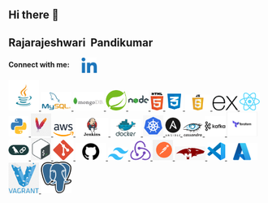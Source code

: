 ## Hi there 👋

<!--
**Rajarajeshwaripandikumar/Rajarajeshwaripandikumar** is a ✨ _special_ ✨ repository because its `README.md` (this file) appears on your GitHub profile.

Here are some ideas to get you started:

- 🔭 I’m currently working on ...
- 🌱 I’m currently learning ...
- 👯 I’m looking to collaborate on ...
- 🤔 I’m looking for help with ...
- 💬 Ask me about ...
- 📫 How to reach me: ...
- 😄 Pronouns: ...
- ⚡ Fun fact: ...
-->

<b>Rajarajeshwari &nbsp;Pandikumar</b>
--------


<b> Connect with me:</b> &nbsp;&nbsp;&nbsp;&nbsp;  <a href="https://www.linkedin.com/in/rajarajeshwari-pandikumar-744592339" target="blank">
  <img align="center" img src="./assets/Linkedin.png" alt="Linkedin" width="30"/>




<p align="left">
<img src="./assets/Java.png" alt="Java" width="60"/>
<img src="./assets/MYSql.png" alt="MYSql" width="60"/>
  <img src="./assets/MongoDB.png" alt="MongoDB" width="60"/>
  <img src="./assets/SpringBoot.png" alt="SpringBoot" width="40"/>
  <img src="./assets/NodeJS.png" alt="NodeJS" width="40"/>
  <img src="./assets/Html.png" alt="Html" width="25"/>
  <img src="./assets/CSS.png" alt="CSS" width="35"/>
  <img src="./assets/JS.png" alt="JS" width="50"/>
  <img src="./assets/Express.png" alt="Express" width="50"/>
  <img src="./assets/React.png" alt="React" width="40"/>
  <img src="./assets/Python.png" alt="Python" width="40"/>
 <img src="./assets/Apache Maven.png" alt="Apache Maven" width="40"/>
<img src="./assets/AWS.png" alt="AWS" width="40"/>
<img src="./assets/Jenkins.png" alt="Jenkins" width="65"/>
<img src="./assets/Docker.png" alt="Docker" width="60"/>
<img src="./assets/Kubernetes.png" alt="Kubernetes" width="40"/>
 <img src="./assets/Ansible.png" alt="Ansible" width="30"/>
<img src="./assets/Cassandra.png" alt="Cassandra" width="40"/>
<img src="./assets/Kafka.png" alt="Kafka" width="40"/>
<img src="./assets/Terraform.png" alt="Terraform" width="60"/>
<img src="./assets/Langchain.png" alt="Langchain" width="40"/>
<img src="./assets/Bash.png" alt="Bash" width="40"/>
<img src="./assets/Git.png" alt="Git" width="40"/>
<img src="./assets/GitHub.png" alt="GitHub" width="60"/>
  <img src="./assets/Tailwind CSS.png" alt="Tailwind Css" width="40"/>
  <img src="./assets/Redux.png" alt="Redux" width="40"/>
  <img src="./assets/Postman.png" alt="Postman" width="40"/>
  <img src="./assets/Mongoose.png" alt="Mongoose" width="60"/>
  <img src="./assets/VS Code.png" alt="VS Code" width="35"/>
  <img src="./assets/Azure.png" alt="Azure" width="60"/>
  <img src="./assets/Vagrant.png" alt="Vagrant" width="60"/>
  <img src="./assets/Postgre SQL.png" alt="Postgre SQL" width="60"/>
</p>

